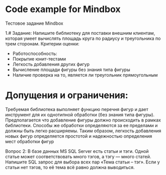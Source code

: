 # Code example for Mindbox
Тестовое задание Mindbox

1.# Задание:
Напишите библиотеку для поставки внешним клиентам, которая умеет вычислять площадь круга по радиусу и треугольника по трем сторонам. Критерии оценки:
+ Работоспособность:
+ Покрытие юнит-тестами
+ Легкость добавления других фигур
+ Вычисление площади фигуры без знания типа фигуры
+ Наличие проверка на то, является ли треугольник прямоугольным

# Допущения и ограничения:
Требуемая библиотека выполняет функцию перечня фигур и дает инструмент для их однотипной обработки (без знания  типа фигуры). Предполагается что добавление фигуры должно происходить в рамках библиотеки. Способы же обработки определяются за ее пределами и должны быть легко расширяемы.
Таким образом, легкость добавления новых фигур определяется простотой и надежностью определения мест обработки фигур


Вопрос 2:
В базе данных MS SQL Server есть статьи и тэги. Одной статье может соответствовать много тэгов, а тэгу — много статей. Напишите SQL запрос для выбора всех пар «Тема статьи – тэг». Если у статьи нет тэгов, то её тема всё равно должна выводиться.